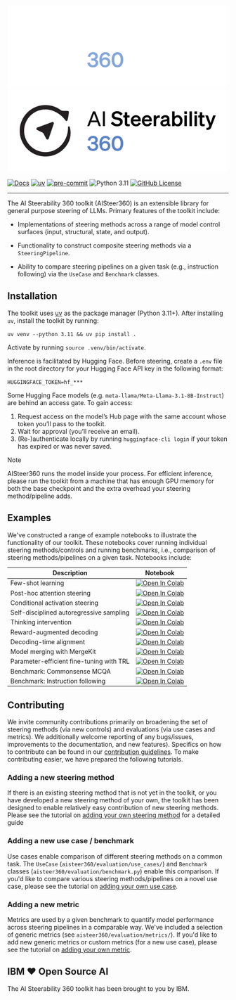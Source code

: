 ![AISteer360](docs/assets/logo_wide_darkmode.png#gh-dark-mode-only)
![AISteer360](docs/assets/logo_wide_lightmode.png#gh-light-mode-only)

[//]: # (to add: arxiv; pypi; ci)
[![Docs](https://img.shields.io/badge/docs-live-brightgreen)](https://ibm.github.io/AISteer360/)
[![uv](https://img.shields.io/endpoint?url=https://raw.githubusercontent.com/astral-sh/uv/main/assets/badge/v0.json)](https://github.com/astral-sh/uv)
[![pre-commit](https://img.shields.io/badge/pre--commit-enabled-brightgreen?logo=pre-commit&logoColor=white)](https://github.com/pre-commit/pre-commit)
![Python 3.11](https://img.shields.io/badge/python-3.11-blue)
[![GitHub License](https://img.shields.io/github/license/generative-computing/mellea)](https://img.shields.io/github/license/generative-computing/mellea)

---

The AI Steerability 360 toolkit (AISteer360) is an extensible library for general purpose steering of LLMs. Primary
features of the toolkit include:

- Implementations of steering methods across a range of model control surfaces (input, structural, state, and output).

- Functionality to construct composite steering methods via a `SteeringPipeline`.

- Ability to compare steering pipelines on a given task (e.g., instruction following) via the `UseCase` and `Benchmark` classes.


## Installation

The toolkit uses [uv](https://docs.astral.sh/uv/) as the package manager (Python 3.11+). After installing `uv`, install
the toolkit by running:

```commandline
uv venv --python 3.11 && uv pip install .
```
Activate by running `source .venv/bin/activate`.

Inference is facilitated by Hugging Face. Before steering, create a `.env` file in the root directory for your Hugging
Face API key in the following format:
```
HUGGINGFACE_TOKEN=hf_***
```

Some Hugging Face models (e.g. `meta-llama/Meta-Llama-3.1-8B-Instruct`) are behind an access gate. To gain access:

1. Request access on the model’s Hub page with the same account whose token you’ll pass to the toolkit.
2. Wait for approval (you’ll receive an email).
3. (Re-)authenticate locally by running `huggingface-cli login` if your token has expired or was never saved.


> [!NOTE]
> AISteer360 runs the model inside your process. For efficient inference, please run the toolkit from a machine that
> has enough GPU memory for both the base checkpoint and the extra overhead your steering method/pipeline adds.


## Examples

We've constructed a range of example notebooks to illustrate the functionality of our toolkit. These notebooks cover
running individual steering methods/controls and running benchmarks, i.e., comparison of steering methods/pipelines on
a given task. Notebooks include:

| Description                              | Notebook                                                                                                                                                                                                                                                                                   |
|------------------------------------------|--------------------------------------------------------------------------------------------------------------------------------------------------------------------------------------------------------------------------------------------------------------------------------------------|
| Few-shot learning                        | <a target="_blank" rel="noopener noreferrer" href="https://colab.research.google.com/github/IBM/AISteer360/blob/main/notebooks/controls/few_shot.ipynb"><img src="https://colab.research.google.com/assets/colab-badge.svg" alt="Open In Colab"/></a>                                      |
| Post-hoc attention steering              | <a target="_blank" rel="noopener noreferrer" href="https://colab.research.google.com/github/IBM/AISteer360/blob/main/notebooks/controls/pasta.ipynb"><img src="https://colab.research.google.com/assets/colab-badge.svg" alt="Open In Colab"/></a>                                         |
| Conditional activation steering          | <a target="_blank" rel="noopener noreferrer" href="https://colab.research.google.com/github/IBM/AISteer360/blob/main/notebooks/controls/cast.ipynb"><img src="https://colab.research.google.com/assets/colab-badge.svg" alt="Open In Colab"/></a>                                          |
| Self-disciplined autoregressive sampling | <a target="_blank" rel="noopener noreferrer" href="https://colab.research.google.com/github/IBM/AISteer360/blob/main/notebooks/controls/sasa.ipynb"><img src="https://colab.research.google.com/assets/colab-badge.svg" alt="Open In Colab"/></a>                                          |
| Thinking intervention                    | <a target="_blank" rel="noopener noreferrer" href="https://colab.research.google.com/github/IBM/AISteer360/blob/main/notebooks/controls/thinking_intervention.ipynb"><img src="https://colab.research.google.com/assets/colab-badge.svg" alt="Open In Colab"/></a>                         |
| Reward-augmented decoding                | <a target="_blank" rel="noopener noreferrer" href="https://colab.research.google.com/github/IBM/AISteer360/blob/main/notebooks/controls/rad.ipynb"><img src="https://colab.research.google.com/assets/colab-badge.svg" alt="Open In Colab"/></a>                                           |
| Decoding-time alignment                  | <a target="_blank" rel="noopener noreferrer" href="https://colab.research.google.com/github/IBM/AISteer360/blob/main/notebooks/controls/deal.ipynb"><img src="https://colab.research.google.com/assets/colab-badge.svg" alt="Open In Colab"/></a>                                          |
| Model merging with MergeKit              | <a target="_blank" rel="noopener noreferrer" href="https://colab.research.google.com/github/IBM/AISteer360/blob/main/notebooks/controls/mergekit_wrapper.ipynb"><img src="https://colab.research.google.com/assets/colab-badge.svg" alt="Open In Colab"/></a>                              |
| Parameter-efficient fine-tuning with TRL | <a target="_blank" rel="noopener noreferrer" href="https://colab.research.google.com/github/IBM/AISteer360/blob/main/notebooks/controls/trl_wrapper.ipynb"><img src="https://colab.research.google.com/assets/colab-badge.svg" alt="Open In Colab"/></a>                                   |
| Benchmark: Commonsense MCQA              | <a target="_blank" rel="noopener noreferrer" href="https://colab.research.google.com/github/IBM/AISteer360/blob/main/notebooks/benchmarks/commonsense_mcqa/commonsense_mcqa.ipynb"><img src="https://colab.research.google.com/assets/colab-badge.svg" alt="Open In Colab"/></a>           |
| Benchmark: Instruction following         | <a target="_blank" rel="noopener noreferrer" href="https://colab.research.google.com/github/IBM/AISteer360/blob/main/notebooks/benchmarks/instruction_following/instruction_following.ipynb"><img src="https://colab.research.google.com/assets/colab-badge.svg" alt="Open In Colab"/></a> |



## Contributing

We invite community contributions primarily on broadening the set of steering methods (via new controls) and evaluations
(via use cases and metrics). We additionally welcome reporting of any bugs/issues, improvements to the documentation,
and new features). Specifics on how to contribute can be found in our [contribution guidelines](CONTRIBUTING.md).
To make contributing easier, we have prepared the following tutorials.


### Adding a new steering method

If there is an existing steering method that is not yet in the toolkit, or you have developed a new steering method of
your own, the toolkit has been designed to enable relatively easy contribution of new steering methods. Please see the
tutorial on [adding your own steering method](./docs/tutorials/add_new_steering_method.md) for a detailed guide


### Adding a new use case / benchmark

Use cases enable comparison of different steering methods on a common task. The `UseCase`
(`aisteer360/evaluation/use_cases/`) and `Benchmark` classes (`aisteer360/evaluation/benchmark.py`) enable this
comparison. If you'd like to compare various steering methods/pipelines on a novel use case, please see the tutorial on
[adding your own use case](./docs/tutorials/add_new_use_case.md).


### Adding a new metric

Metrics are used by a given benchmark to quantify model performance across steering pipelines in a comparable way. We've
included a selection of generic metrics (see `aisteer360/evaluation/metrics/`). If you'd like to add new generic metrics
or custom metrics (for a new use case), please see the tutorial on
[adding your own metric](./docs/tutorials/add_new_metric.md).


## IBM ❤️ Open Source AI

The AI Steerability 360 toolkit has been brought to you by IBM.
